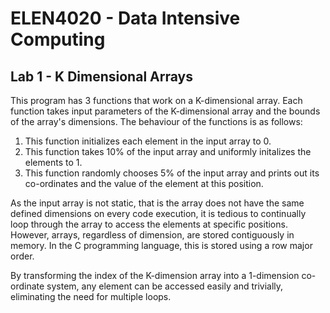 # ELEN4020 - Data Intensive Computing
## Lab 1 - K Dimensional Arrays
This program has 3 functions that work on a K-dimensional array. Each function takes input parameters of the K-dimensional array and the bounds of the array's dimensions. The behaviour of the functions is as follows:

1. This function initializes each element in the input array to 0. 
2. This function takes 10% of the input array and uniformly initalizes the elements to 1. 
3. This function randomly chooses 5% of the input array and prints out its co-ordinates and the value of the element at this position.

As the input array is not static, that is the array does not have the same defined dimensions on every code execution, it is tedious to continually loop through the array to access the elements at specific positions. However, arrays, regardless of dimension, are stored contiguously in memory. In the C programming language, this is stored using a row major order. 

By transforming the index of the K-dimension array into a 1-dimension co-ordinate system, any element can be accessed easily and trivially, eliminating the need for multiple loops.    
